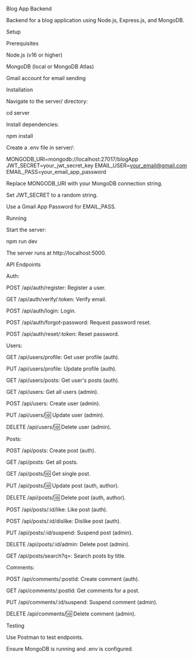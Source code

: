 Blog App Backend

Backend for a blog application using Node.js, Express.js, and MongoDB.

Setup

Prerequisites

Node.js (v16 or higher)

MongoDB (local or MongoDB Atlas)

Gmail account for email sending

Installation

Navigate to the server/ directory:

cd server

Install dependencies:

npm install

Create a .env file in server/:

MONGODB_URI=mongodb://localhost:27017/blogApp
JWT_SECRET=your_jwt_secret_key
EMAIL_USER=your_email@gmail.com
EMAIL_PASS=your_email_app_password

Replace MONGODB_URI with your MongoDB connection string.

Set JWT_SECRET to a random string.

Use a Gmail App Password for EMAIL_PASS.

Running

Start the server:

npm run dev

The server runs at http://localhost:5000.

API Endpoints

Auth:

POST /api/auth/register: Register a user.

GET /api/auth/verify/:token: Verify email.

POST /api/auth/login: Login.

POST /api/auth/forgot-password: Request password reset.

POST /api/auth/reset/:token: Reset password.

Users:

GET /api/users/profile: Get user profile (auth).

PUT /api/users/profile: Update profile (auth).

GET /api/users/posts: Get user's posts (auth).

GET /api/users: Get all users (admin).

POST /api/users: Create user (admin).

PUT /api/users/:id: Update user (admin).

DELETE /api/users/:id: Delete user (admin).

Posts:

POST /api/posts: Create post (auth).

GET /api/posts: Get all posts.

GET /api/posts/:id: Get single post.

PUT /api/posts/:id: Update post (auth, author).

DELETE /api/posts/:id: Delete post (auth, author).

POST /api/posts/:id/like: Like post (auth).

POST /api/posts/:id/dislike: Dislike post (auth).

PUT /api/posts/:id/suspend: Suspend post (admin).

DELETE /api/posts/:id/admin: Delete post (admin).

GET /api/posts/search?q=<query>: Search posts by title.

Comments:

POST /api/comments/:postId: Create comment (auth).

GET /api/comments/:postId: Get comments for a post.

PUT /api/comments/:id/suspend: Suspend comment (admin).

DELETE /api/comments/:id: Delete comment (admin).

Testing

Use Postman to test endpoints.

Ensure MongoDB is running and .env is configured.
